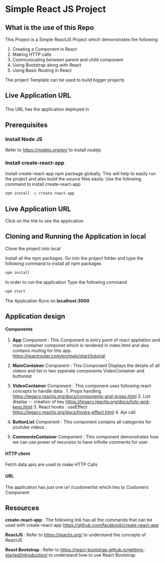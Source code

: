 # Simple React JS Project

## What is the use of this Repo

This Project is a Simple ReactJS Project which demonstrates the following
1. Creating a Component in React
2. Making HTTP calls
3. Communicating between parent and child component
4. Using Bootstrap along with React
5. Using Basic Routing in React

The project Template can be used to build bigger projects

## Live Application URL

### 
This URL has the application deployed in

## Prerequisites

### Install Node JS
Refer to https://nodejs.org/en/ to install nodejs

### Install create-react-app
Install create-react-app npm package globally. This will help to easily run the project and also build the source files easily. Use the following command to install create-react-app

```bash
npm install -g create-react-app
```
## Live Application URL



Click on the link to see the application

## Cloning and Running the Application in local

Clone the project into local

Install all the npm packages. Go into the project folder and type the following command to install all npm packages

```bash
npm install
```

In order to run the application Type the following command

```bash
npm start
```

The Application Runs on **localhost:3000**

## Application design

#### Components

1. **App** Component : This Component is entry point of react appliation and main container componet which is rendered in index.html and also contains routing for this app.
      https://reactrouter.com/en/main/start/tutorial

3. **MainContainer** Component : This Component Displays the details of all videos and list in two seperate components  VideoContainer and buttonlist

4. **VideoContainer** Component : This component uses following react concepts to handle data .
                      1. Props handling  https://legacy.reactjs.org/docs/components-and-props.html
                      2. List display -- creation of key  https://legacy.reactjs.org/docs/lists-and-keys.html
                      3. React hooks : useEffect https://legacy.reactjs.org/docs/hooks-effect.html
                      4. Api call

5. **ButtonList** Component : This component contains all categories for youtube videos .
6. **CommentsContainer** Component : This component demonstrates how we can use power of recursion to have infinite comments for user .

#### HTTP client

Fetch data apis are  used to make HTTP Calls

#### URL

The application has just one url /customerlist which ties to *Customers* Component

## Resources

**create-react-app** : The following link has all the commands that can be used with create-react-app
https://github.com/facebook/create-react-app

**ReactJS** : Refer to https://reactjs.org/ to understand the concepts of ReactJS

**React Bootstrap** : Refer to https://react-bootstrap.github.io/getting-started/introduction/ to understand how to use React Bootstrap
